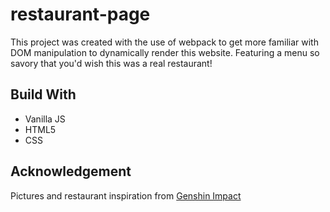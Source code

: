 # restaurant-page

This project was created with the use of webpack to get more familiar with DOM manipulation to dynamically render this website. Featuring a menu so savory that you'd wish this was a real restaurant!

## Build With
- Vanilla JS
- HTML5
- CSS

## Acknowledgement
Pictures and restaurant inspiration from [Genshin Impact](https://genshin-impact.fandom.com/wiki/Genshin_Impact_Wiki)

